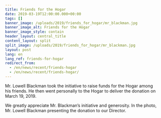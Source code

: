 ```yaml
---
title: Friends for the Hogar
date: 2019-03-19T12:00:00.000+00:00
tags: []
banner_image: /uploads/2019/friends_for_hogar/mr_blackman.jpg
banner_image_alt: Friends for the Hogar
banner_image_style: contain
header_layout: central_title
content_layout: split
split_image: /uploads/2019/friends_for_hogar/mr_blackman.jpg
layout: post
lang: en
lang_ref: friends-for-hogar
redirect_from:
  - /en/news/recent/friends-hogar
  - /en/news/recent/friends-hogar/
---
```

Mr. Lowell Blackman took the initiative to raise funds for the Hogar among his friends. He then went personally to the Hogar to deliver the donation on March 19, 2019.

We greatly appreciate Mr. Blackman’s initiative and generosity. In the photo, Mr. Lowell Blackman presenting the donation to our Director.
